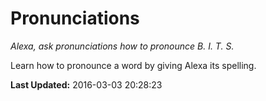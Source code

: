 # Pronunciations
*Alexa, ask pronunciations how to pronounce B. I. T. S.*

Learn how to pronounce a word by giving Alexa its spelling.

**Last Updated:** 2016-03-03 20:28:23